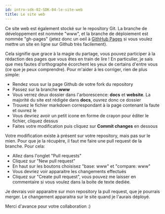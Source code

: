 ```yaml
---
id: intro-sdk-02-SDK-04-le-site-web
title: Le site web
---
```


Ce site web est également stocké sur le repository Git. La branche de développement est nommée "www", et la branche de déploiement est nommée "gh-pages" (jetez donc un oeil à [GithHub Pages](https://pages.github.com/) si vous voulez mettre un site en ligne sur Github très facilement).

Cela signifie que grace à la magie du partage, vous pouvez participer à la rédaction des pages que vous êtes en train de lire ! En particulier, je sais que mes fautes d'orthographe écorchent les yeux de certains d'entre vous (ce que je peux comprendre). Pour m'aider à les corriger, rien de plus simple:

- Rendez vous sur la page Github de votre fork du repository
- Passez sur la branche **www**
- Vous verrez deux dossier dans l'arborescence: **docs** et **website**. La majorité du site est rédigée dans **docs**, ouvrez donc ce dossier
- Trouvez le fichier markdown correspondant à la page contenant la faute et ouvrez le
- Vous devriez avoir un petit icone en forme de crayon pour éditer le fichier, cliquez dessus
- Faites votre modification puis cliquez sur **Commit changes** en dessous

Votre modification existe à présent sur votre repository, mais pas sur le mien. Pour que je la récupère, il faut me faire une pull request de la branche. Pour cela:

- Allez dans l'onglet "Pull requests"
- Cliquez sur "New pull request"
- En haut sur les boutons choisisez "base: www" et "compare: www"
- Vous devriez voir apparaitre les changements effectués
- Cliquez sur "Create pull request", vous pouvez me laisser en commentaire si vous voulez dans la boite de texte dediée.

Je devrais voir apparaitre sur mon repository la pull request, que je pourrais merger. Le changement apparaitra sur le site quand je l'aurais déployé.

Merci d'avance pour votre collaboration :)
